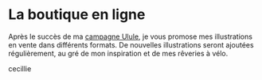 # La boutique en ligne

Après le succès de ma [campagne Ulule](https://fr.ulule.com/paysages-a-velo/), je vous promose mes illustrations en vente dans différents formats.
De nouvelles illustrations seront ajoutées régulièrement, au gré de mon inspiration et de mes rêveries à vélo.

cecillie
